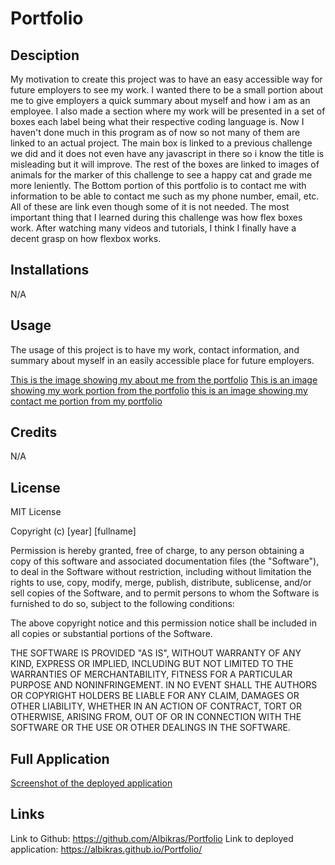 # Portfolio

## Desciption

My motivation to create this project was to have an easy accessible way for future employers to see my work.  I wanted there to be a small portion about me to give employers a quick summary about myself and how i am as an employee.  I also made a section where my work will be presented in a set of boxes each label being what their respective coding language is.  Now I haven't done much in this program as of now so not many of them are linked to an actual project.  The main box is linked to a previous challenge we did and it does not even have any javascript in there so i know the title is misleading but it will improve.  The rest of the boxes are linked to images of animals for the marker of this challenge to see a happy cat and grade me more leniently.  The Bottom portion of this portfolio is to contact me with information to be able to contact me such as my phone number, email, etc.  All of these are link even though some of it is not needed.  The most important thing that I learned during this challenge was how flex boxes work. After watching many videos and tutorials, I think I finally have a decent grasp on how flexbox works.

## Installations

N/A

## Usage

The usage of this project is to have my work, contact information, and summary about myself in an easily accessible place for future employers.

[This is the image showing my about me from the portfolio](./assets/images/Aboutme.png)
[This is an image showing my work portion from the portfolio](./assets/images/Work.png)
[this is an image showing my contact me portion from my portfolio](./assets/images/Contactme.png)

## Credits

N/A

## License

MIT License

Copyright (c) [year] [fullname]

Permission is hereby granted, free of charge, to any person obtaining a copy
of this software and associated documentation files (the "Software"), to deal
in the Software without restriction, including without limitation the rights
to use, copy, modify, merge, publish, distribute, sublicense, and/or sell
copies of the Software, and to permit persons to whom the Software is
furnished to do so, subject to the following conditions:

The above copyright notice and this permission notice shall be included in all
copies or substantial portions of the Software.

THE SOFTWARE IS PROVIDED "AS IS", WITHOUT WARRANTY OF ANY KIND, EXPRESS OR
IMPLIED, INCLUDING BUT NOT LIMITED TO THE WARRANTIES OF MERCHANTABILITY,
FITNESS FOR A PARTICULAR PURPOSE AND NONINFRINGEMENT. IN NO EVENT SHALL THE
AUTHORS OR COPYRIGHT HOLDERS BE LIABLE FOR ANY CLAIM, DAMAGES OR OTHER
LIABILITY, WHETHER IN AN ACTION OF CONTRACT, TORT OR OTHERWISE, ARISING FROM,
OUT OF OR IN CONNECTION WITH THE SOFTWARE OR THE USE OR OTHER DEALINGS IN THE
SOFTWARE.

## Full Application

[Screenshot of the deployed application](./assets/images/BetterScreen.png)

## Links

Link to Github:  https://github.com/Albikras/Portfolio
Link to deployed application:  https://albikras.github.io/Portfolio/


